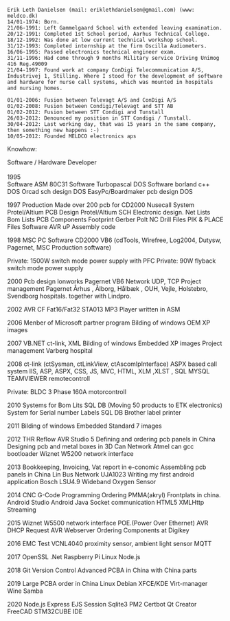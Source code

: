 
    Erik Leth Danielsen (mail: eriklethdanielsen@gmail.com) (www: meldco.dk)
    14/01-1974: Born.
    21/06-1991: Left Gammelgaard School with extended leaving examination.
    20/12-1991: Completed 1st School period, Aarhus Technical College.
    18/12-1992: Was done at low current technical workshop school.
    31/12-1993: Completed internship at the firm Oscilla Audiometers.
    16/06-1995: Passed electronics technical engineer exam.
    31/11-1996: Had come through 9 months Military service Driving Unimog 416 Reg.49009
    21/04-1997: Found work at company ConDigi Telecommunication A/S, Industrivej 1, Stilling. Where I stood for the development of software and hardware for nurse call systems, which was mounted in hospitals and nursing homes.

    01/01-2006: Fusion between Televagt A/S and ConDigi A/S
    01/02-2008: Fusion between Condigi/Televagt and STT AB
    01/02-2012: Fusion between STT Condigi and Tunstall
    26/03-2012: Denounced my position in STT Condigi / Tunstall.
    30/04-2012: Last working day, that was 15 years in the same company, then something new happens :-)
    10/05-2012: Founded MELDCO electronics aps
    
Knowhow:
    
Software / Hardware Developer<br/>
<br/>
1995<br/>
Software ASM 80C31
Software Turbopascal DOS
Software borland c++ DOS
Orcad sch design DOS
EasyPc/Boardmaker pcb design DOS

1997
Production
Made over 200 pcb for CD2000 Nusecall System
Protel/Altium PCB Design
Protel/Altium SCH Electronic design.
Net Lists
Bom Lists
PCB
Components Footprint
Gerber Polt
NC Drill Files
PIK & PLACE Files
Software AVR uP Assembly code

1998
MSC PC Software CD2000 VB6 (cdTools, Wirefree, Log2004, Dutysw, Pagernet, MSC Production software)

Private: 1500W switch mode power supply with PFC
Private: 90W flyback switch mode power supply

2000
Pcb design lonworks
Pagernet VB6
Network UDP, TCP
Project management Pagernet Århus , Ålborg, Hålbæk , OUH, Vejle, Holstebro, Svendborg hospitals.
together with Lindpro.

2002
AVR CF Fat16/Fat32 STA013 MP3 Player written in ASM

2006
Menber of Microsoft partner program
Bilding of windows OEM XP images

2007
VB.NET ct-link, XML
Bilding of windows Embedded XP images
Project management Varberg hospital

2008
ct-link (ctSysman, ctLinkView, ctAscomIpInterface)
ASPX based call system
IIS, ASP, ASPX, CSS, JS, MVC, HTML, XLM ,XLST , SQL
MYSQL
TEAMVIEWER remotecontroll

Private: BLDC 3 Phase 160A motorcontroll

2010
Systems for Bom Lits SQL DB (Moving 50 products to ETK electronics)
System for Serial number Labels SQL DB Brother label printer

2011
Bilding of windows Embedded Standard 7 images

2012
THR Reflow
AVR Studio 5
Defining and ordering pcb panels in China
Designing pcb and metal boxes in 3D
Can Network
Atmel can gcc bootloader
Wiznet W5200 network interface

2013
Bookkeeping, Invoicing, Vat report in e-conomic
Assembling pcb panels in China
Lin Bus Network UJA1023
Writing my first android application
Bosch LSU4.9 Wideband Oxygen Sensor

2014
CNC G-Code Programming
Ordering PMMA(akryl) Frontplats in china.
Android Studio
Android Java Socket communication
HTML5
XMLHttp Streaming

2015
Wiznet W5500 network interface
POE.(Power Over Ethernet)
AVR DHCP Request
AVR Webserver
Ordering Components at Digikey

2016
EMC Test
VCNL4040 proximity sensor, ambient light sensor
MQTT

2017
OpenSSL .Net
Raspberry Pi
Linux
Node.js

2018
Git Version Control
Advanced PCBA in China with China parts

2019
Large PCBA order in China
Linux Debian XFCE/KDE Virt-manager Wine Samba

2020
Node.js Express EJS Session Sqlite3 PM2 Certbot
Qt Creator
FreeCAD
STM32CUBE IDE 
